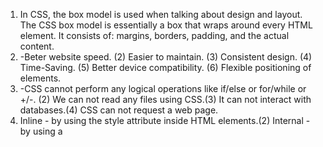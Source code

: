 1. In CSS, the box model is used when talking about design and layout. The CSS box model is essentially a box that wraps around every HTML element. It consists of: margins, borders, padding, and the actual content.
2. -Beter website speed. (2) Easier to maintain. (3) Consistent design. (4) Time-Saving. (5) Better device compatibility. (6) Flexible positioning of elements.
3. -CSS cannot perform any logical operations like if/else or for/while or +/-. (2) We can not read any files using CSS.(3) It can not interact with databases.(4) CSS can not request a web page.
4. Inline - by using the style attribute inside HTML elements.(2) Internal - by using a <style> element in the <head> section.(3) External - by using a <link> element to link to an external CSS file.
5. The CSS element Selector, The CSS id Selector, The CSS class Selector, The CSS Universal Selector, The CSS Grouping Selector
6. A CSS preprocessor is a program that lets you generate CSS from the preprocessor's own unique syntax. (2) LESS (which stands for Leaner Style Sheets) is a backward-compatible language extension for CSS. LESS follows a declarative styling pattern by nature. This implies that you specify what you want to see not how you want it to be done. This is mostly as a result of its similarities to functional programming which mostly makes it more readable and easier to understand.SASS, which stands for Syntactically Awesome Style Sheets, was created by Hampton Catlin. It is equally designed to be compatible with all versions of CSS. It follows an imperative styling pattern which implies that you get to specify how things get done.SASS, which stands for Syntactically Awesome Style Sheets, was created by Hampton Catlin. It is equally designed to be compatible with all versions of CSS. It follows an imperative styling pattern which implies that you get to specify how things get done.
Stylus offers a bit more expressiveness while maintaining a much more concise syntax. People with Python backgrounds will very much resonate with its non-curly braced syntax of indentation. However, this is a purely optional feature and one could still stick to the regular CSS syntax.
It shares striking similarities with LESS, but it has an imperative syntax like SASS... theyre good tools for front-end developers who would love to enhance their page styling through variables, mixins, mathematical functions, operational functions, nested syntax, and style-sheet modularization. They make it easy to automate repetitive styling, reduce errors and write reusable code while ensuring backward compatibility with various CSS versions.
7. vh stands for viewport height and vw is for viewport width. Hence, setting an element to a width value of 50vw means that the element will have a width that’s 50% of the viewport size, and this stays true when the viewport is resized. likewise for vh.
8. CSS resets aim to remove all built-in browser styling. Standard elements like H1-6, p, strong, em, et cetera end up looking exactly alike, having no decoration at all. You're then supposed to add all decoration yourself. Normalize CSS aims to make built-in browser styling consistent across browsers. Elements like H1-6 will appear bold, larger et cetera in a consistent way across browsers. You're then supposed to add only the difference in decoration your design needs.
9. Inline: Displays an element as an inline element. Any height and width properties will have no effect. inline-block: Displays an element as an inline-level block container. You CAN set height and width values. Block:  starts on a NEW line and takes up the full width available.
10.Yes it is. Website testing from multiple browsers can help make sure your company makes a good impression on potential customers and existing customers. Automated testing of your website can help you make sure your website always works correctly, responds quickly, and displays correctly.
11. A CSS pseudo-element is used to style specified parts of an element. A pseudo-class is used to define a special state of an element.
12.Centimetres, pixels, points, inches, picas, millimetres
13.Top and bottom margins do not affect inline elements because inline elements flow with content on the page. You can set left and right margins/padding on an inline element but not top or bottom because it would disrupt the flow of content.
14.font-family property
15.The responsive design will reconfigure all design elements whether it's viewed on a desktop, laptop, tablet, or mobile phone. With adaptive design, different fixed layouts are created that adapt to the users screen size.
16. CSS Selectors are matched by browser engines from right to left. So they first find the children and then check their parents to see if they match the rest of the parts of the rule
17. content-box: The width & height of the element only include the content. In other words, the border, padding and margin aren't part of the width or height. This is the default value. border-box: The padding and border are included in the width and height.
18. In addition to RGB, you can use an RGB color value with an alpha channel (RGBA) - which specifies the opacity for a color. An RGBA color value is specified with: rgba(red, green, blue, alpha). The alpha parameter is a number between 0.0 (fully transparent) and 1.0 (fully opaque).
19. The CSS float property controls the positioning and formatting of content on the page. Its most common use is to wrap text around images. However, you can use the float property to wrap any inline elements around a defined HTML element, including lists, paragraphs, divs, spans, tables, iframes, and blockquotes.
20.The z-index property specifies the stack order of an element. An element with greater stack order is always in front of an element with a lower stack order.
21. Items display in a row (the flex-direction property's default is row ).
The items start from the start edge of the main axis.
The items do not stretch on the main dimension, but can shrink.
The items will stretch to fill the size of the cross axis.
The flex-basis property is set to auto.
22. cascading is the process of using an algorithm that defines how to combine property values originating from different sources.
23.To move the inner div container to the centre of the parent div we have to use the margin property of style attribute. We can adjust the space around any HTML element by this margin property just by providing desired values to it.
24. All, Print, Screen, Speech.
25. The CSS Grid Layout Module offers a grid-based layout system, with rows and columns, making it easier to design web pages without having to use floats and positioning.
26.via the CSS property display , e.g. display: none;
via the CSS property visibility , e.g. visibility: hidden;
via the HTML5 attribute hidden , e.g. <span hidden>   
27. The :root CSS pseudo-class matches the root element of a tree representing the document. In HTML, :root represents the <html> element and is identical to the selector html, except that its specificity is higher.
28.  The basic difference between CSS Grid Layout and CSS Flexbox Layout is that flexbox was designed for layout in one dimension - either a row or a column. Grid was designed for two-dimensional layout - rows, and columns at the same time.
29. The !important rule in CSS is used to add more importance to a property/value than normal.In fact, if you use the !important rule, it will override ALL previous styling rules for that specific property on that element!.
30. In CSS, a margin is the space around an element's border, while padding is the space between an element's border and the element's content. Put another way, the margin property controls the space outside an element, and the padding property controls the space inside an element. 